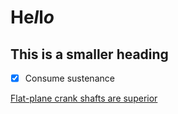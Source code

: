 # H**e***l*l*o*  
## This is a smaller heading
- [x] Consume sustenance

[Flat-plane crank shafts are superior](https://en.wikipedia.org/wiki/Flat-plane_crank)